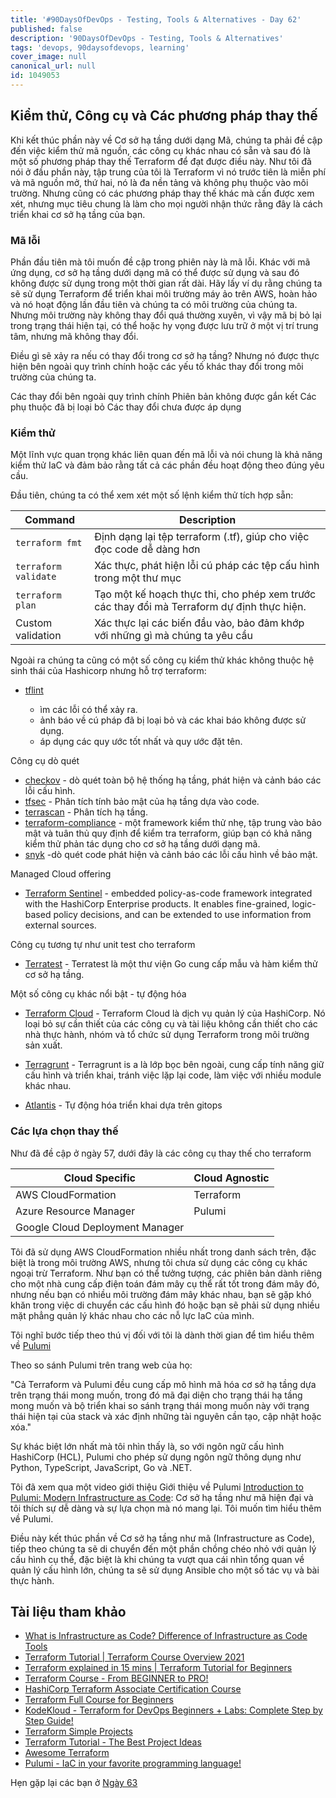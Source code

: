 ```yaml
---
title: '#90DaysOfDevOps - Testing, Tools & Alternatives - Day 62'
published: false
description: '90DaysOfDevOps - Testing, Tools & Alternatives'
tags: 'devops, 90daysofdevops, learning'
cover_image: null
canonical_url: null
id: 1049053
---
```

## Kiểm thử, Công cụ và Các phương pháp thay thế

Khi kết thúc phần này về Cơ sở hạ tầng dưới dạng Mã, chúng ta phải đề cập đến việc kiểm thử mã nguồn, các công cụ khác nhau có sẵn và sau đó là một số phương pháp thay thế Terraform để đạt được điều này. Như tôi đã nói ở đầu phần này, tập trung của tôi là Terraform vì nó trước tiên là miễn phí và mã nguồn mở, thứ hai, nó là đa nền tảng và không phụ thuộc vào môi trường. Nhưng cũng có các phương pháp thay thế khác mà cần được xem xét, nhưng mục tiêu chung là làm cho mọi người nhận thức rằng đây là cách triển khai cơ sở hạ tầng của bạn.

### Mã lỗi

Phần đầu tiên mà tôi muốn đề cập trong phiên này là mã lỗi. Khác với mã ứng dụng, cơ sở hạ tầng dưới dạng mã có thể được sử dụng và sau đó không được sử dụng trong một thời gian rất dài. Hãy lấy ví dụ rằng chúng ta sẽ sử dụng Terraform để triển khai môi trường máy ảo trên AWS, hoàn hảo và nó hoạt động lần đầu tiên và chúng ta có môi trường của chúng ta. Nhưng môi trường này không thay đổi quá thường xuyên, vì vậy mã bị bỏ lại trong trạng thái hiện tại, có thể hoặc hy vọng được lưu trữ ở một vị trí trung tâm, nhưng mã không thay đổi.

Điều gì sẽ xảy ra nếu có thay đổi trong cơ sở hạ tầng? Nhưng nó được thực hiện bên ngoài quy trình chính hoặc các yếu tố khác thay đổi trong môi trường của chúng ta.

Các thay đổi bên ngoài quy trình chính
Phiên bản không được gắn kết
Các phụ thuộc đã bị loại bỏ
Các thay đổi chưa được áp dụng


### Kiểm thử

Một lĩnh vực quan trọng khác liên quan đến mã lỗi và nói chung là khả năng kiểm thử IaC và đảm bảo rằng tất cả các phần đều hoạt động theo đúng yêu cầu.

Đầu tiên, chúng ta có thể xem xét một số lệnh kiểm thử tích hợp sẵn:


| Command              | Description                                                                                |
| -------------------- | ------------------------------------------------------------------------------------------ |
| `terraform fmt`      | Định dạng lại tệp terraform (.tf), giúp cho việc đọc code dễ dàng hơn                      |
| `terraform validate` | Xác thực, phát hiện lỗi cú pháp các tệp cấu hình trong một thư mục                         |
| `terraform plan`     | Tạo một kế hoạch thực thi, cho phép xem trước các thay đổi mà Terraform dự định thực hiện. |
| Custom validation    | Xác thực lại các biến đầu vào, bảo đảm khớp với những gì mà chúng ta yêu cầu               |

Ngoài ra chúng ta cũng có một số công cụ kiểm thử khác không thuộc hệ sinh thái của Hashicorp nhưng hỗ trợ terraform:

- [tflint](https://github.com/terraform-linters/tflint)

  - ìm các lỗi có thể xảy ra.
  - ảnh báo về cú pháp đã bị loại bỏ và các khai báo không được sử dụng.
  - áp dụng các quy ước tốt nhất và quy ước đặt tên.

Công cụ dò quét

- [checkov](https://www.checkov.io/) - dò quét toàn bộ hệ thống hạ tầng, phát hiện và cảnh báo các lỗi cấu hình.
- [tfsec](https://aquasecurity.github.io/tfsec/v1.4.2/) - Phân tích tính bảo mật của hạ tầng dựa vào code.
- [terrascan](https://github.com/accurics/terrascan) - Phân tích hạ tầng.
- [terraform-compliance](https://terraform-compliance.com/) - một framework kiểm thử nhẹ, tập trung vào bảo mật và tuân thủ quy định để kiểm tra terraform, giúp bạn có khả năng kiểm thử phản tác dụng cho cơ sở hạ tầng dưới dạng mã.
- [snyk](https://docs.snyk.io/products/snyk-infrastructure-as-code/scan-terraform-files/scan-and-fix-security-issues-in-terraform-files) -dò quét code phát hiện và cảnh báo các lỗi cấu hình về bảo mật.

Managed Cloud offering

- [Terraform Sentinel](https://www.terraform.io/cloud-docs/sentinel) - embedded policy-as-code framework integrated with the HashiCorp Enterprise products. It enables fine-grained, logic-based policy decisions, and can be extended to use information from external sources.

Công cụ tương tự như unit test cho terraform

- [Terratest](https://terratest.gruntwork.io/) - Terratest là một thư viện Go cung cấp mẫu và hàm kiểm thử cơ sở hạ tầng.

Một số công cụ khác nổi bật - tự động hóa

- [Terraform Cloud](https://cloud.hashicorp.com/products/terraform) - Terraform Cloud là dịch vụ quản lý của HashiCorp. Nó loại bỏ sự cần thiết của các công cụ và tài liệu không cần thiết cho các nhà thực hành, nhóm và tổ chức sử dụng Terraform trong môi trường sản xuất.

- [Terragrunt](https://terragrunt.gruntwork.io/) - Terragrunt is a là lớp bọc bên ngoài, cung cấp tính năng giữ cấu hình và triển khai, tránh việc lặp lại code, làm việc với nhiều module khác nhau.

- [Atlantis](https://www.runatlantis.io/) - Tự động hóa triển khai dựa trên gitops

### Các lựa chọn thay thế

Như đã đề cập ở ngày 57, dưới đây là các công cụ thay thế cho terraform

| Cloud Specific                  | Cloud Agnostic |
| ------------------------------- | -------------- |
| AWS CloudFormation              | Terraform      |
| Azure Resource Manager          | Pulumi         |
| Google Cloud Deployment Manager |                |

Tôi đã sử dụng AWS CloudFormation nhiều nhất trong danh sách trên, đặc biệt là trong môi trường AWS, nhưng tôi chưa sử dụng các công cụ khác ngoại trừ Terraform. Như bạn có thể tưởng tượng, các phiên bản dành riêng cho một nhà cung cấp điện toán đám mây cụ thể rất tốt trong đám mây đó, nhưng nếu bạn có nhiều môi trường đám mây khác nhau, bạn sẽ gặp khó khăn trong việc di chuyển các cấu hình đó hoặc bạn sẽ phải sử dụng nhiều mặt phẳng quản lý khác nhau cho các nỗ lực IaC của mình.

Tôi nghĩ bước tiếp theo thú vị đối với tôi là dành thời gian để tìm hiểu thêm về [Pulumi](https://www.pulumi.com/)

Theo so sánh Pulumi trên trang web của họ:

"Cả Terraform và Pulumi đều cung cấp mô hình mã hóa cơ sở hạ tầng dựa trên trạng thái mong muốn, trong đó mã đại diện cho trạng thái hạ tầng mong muốn và bộ triển khai so sánh trạng thái mong muốn này với trạng thái hiện tại của stack và xác định những tài nguyên cần tạo, cập nhật hoặc xóa."

Sự khác biệt lớn nhất mà tôi nhìn thấy là, so với ngôn ngữ cấu hình HashiCorp (HCL), Pulumi cho phép sử dụng ngôn ngữ thông dụng như Python, TypeScript, JavaScript, Go và .NET.

Tôi đã xem qua một video giới thiệu Giới thiệu về Pulumi [Introduction to Pulumi: Modern Infrastructure as Code](https://www.youtube.com/watch?v=QfJTJs24-JM): Cơ sở hạ tầng như mã hiện đại và tôi thích sự dễ dàng và sự lựa chọn mà nó mang lại. Tôi muốn tìm hiểu thêm về Pulumi.

Điều này kết thúc phần về Cơ sở hạ tầng như mã (Infrastructure as Code), tiếp theo chúng ta sẽ di chuyển đến một phần chồng chéo nhỏ với quản lý cấu hình cụ thể, đặc biệt là khi chúng ta vượt qua cái nhìn tổng quan về quản lý cấu hình lớn, chúng ta sẽ sử dụng Ansible cho một số tác vụ và bài thực hành.

## Tài liệu tham khảo

- [What is Infrastructure as Code? Difference of Infrastructure as Code Tools](https://www.youtube.com/watch?v=POPP2WTJ8es)
- [Terraform Tutorial | Terraform Course Overview 2021](https://www.youtube.com/watch?v=m3cKkYXl-8o)
- [Terraform explained in 15 mins | Terraform Tutorial for Beginners](https://www.youtube.com/watch?v=l5k1ai_GBDE)
- [Terraform Course - From BEGINNER to PRO!](https://www.youtube.com/watch?v=7xngnjfIlK4&list=WL&index=141&t=16s)
- [HashiCorp Terraform Associate Certification Course](https://www.youtube.com/watch?v=V4waklkBC38&list=WL&index=55&t=111s)
- [Terraform Full Course for Beginners](https://www.youtube.com/watch?v=EJ3N-hhiWv0&list=WL&index=39&t=27s)
- [KodeKloud - Terraform for DevOps Beginners + Labs: Complete Step by Step Guide!](https://www.youtube.com/watch?v=YcJ9IeukJL8&list=WL&index=16&t=11s)
- [Terraform Simple Projects](https://terraform.joshuajebaraj.com/)
- [Terraform Tutorial - The Best Project Ideas](https://www.youtube.com/watch?v=oA-pPa0vfks)
- [Awesome Terraform](https://github.com/shuaibiyy/awesome-terraform)
- [Pulumi - IaC in your favorite programming language!](https://www.youtube.com/watch?v=vIjeiDcsR3Q&t=51s)

Hẹn gặp lại các bạn ở [Ngày 63](day63.md)
